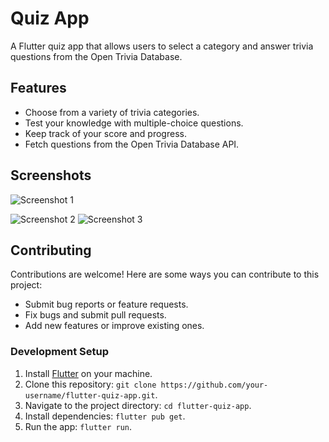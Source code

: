 # Quiz App

A Flutter quiz app that allows users to select a category and answer trivia questions from the Open Trivia Database.

## Features

- Choose from a variety of trivia categories.
- Test your knowledge with multiple-choice questions.
- Keep track of your score and progress.
- Fetch questions from the Open Trivia Database API.

## Screenshots

![Screenshot 1](screenshots/screenshot1.png)
<!-- Insert additional screenshots here -->
![Screenshot 2](screenshots/screenshot2.png) 
![Screenshot 3](screenshots/screenshot3.png)

## Contributing

Contributions are welcome! Here are some ways you can contribute to this project:

- Submit bug reports or feature requests.
- Fix bugs and submit pull requests.
- Add new features or improve existing ones.

### Development Setup

1. Install [Flutter](https://flutter.dev/docs/get-started/install) on your machine.
2. Clone this repository: `git clone https://github.com/your-username/flutter-quiz-app.git`.
3. Navigate to the project directory: `cd flutter-quiz-app`.
4. Install dependencies: `flutter pub get`.
5. Run the app: `flutter run`.

